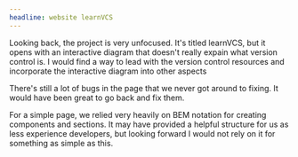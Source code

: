 ```yaml
---
headline: website learnVCS
---
```

Looking back, the project is very unfocused. It's titled learnVCS, but it opens with an interactive diagram that doesn't really expain what version control is. I would find a way to lead with the version control resources and incorporate the interactive diagram into other aspects

There's still a lot of bugs in the page that we never got around to fixing. It would have been great to go back and fix them.

For a simple page, we relied very heavily on BEM notation for creating components and sections. It may have provided a helpful structure for us as less experience developers, but looking forward I would not rely on it for something as simple as this.